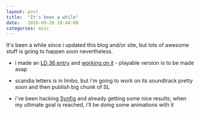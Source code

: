 ```yaml
---
layout: post
title:  "It's been a while"
date:   2016-09-28 18:44:00
categories: misc
---
```


It's been a while since i updated this blog and/or site, but lots of awesome
stuff is going to happen soon nevertheless.

<cut/>

- i made an [LD 36 entry][ld] and [working on it][sc] - playable version is to
  be made asap

- scandia letters is in limbo, but i'm going to work on its soundtrack pretty
  soon and then publish big chunk of SL

- i've been hacking [Synfig][synfig] and already getting some nice results; when
  my ultimate goal is reached, i'll be doing some animations with it

[ld]:       http://ludumdare.com/compo/ludum-dare-36/?action=preview&uid=17960
[sc]:       https://github.com/caryoscelus/second-chance/
[synfig]:   http://synfig.org/
